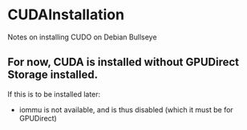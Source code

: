 # CUDAInstallation
Notes on installing CUDO on Debian Bullseye

## For now, CUDA is installed without GPUDirect Storage installed.
If this is to be installed later:
- iommu is not available, and is thus disabled (which it must be for GPUDirect)

